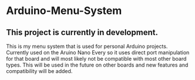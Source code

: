 # Arduino-Menu-System

## This project is currently in development.

This is my menu system that is used for personal Arduino projects. Currently used on the Aruino Nano Every so it uses direct port manipulation for that board and will most likely not be compatible with most other board types.
This will be used in the future on other boards and new features and compatibility will be added.
